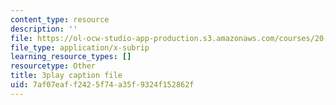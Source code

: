 ```yaml
---
content_type: resource
description: ''
file: https://ol-ocw-studio-app-production.s3.amazonaws.com/courses/20-219-becoming-the-next-bill-nye-writing-and-hosting-the-educational-show-january-iap-2015/7af07eaff2425f74a35f9324f152862f_SAQxC4DHic0.vtt
file_type: application/x-subrip
learning_resource_types: []
resourcetype: Other
title: 3play caption file
uid: 7af07eaf-f242-5f74-a35f-9324f152862f
---
```

